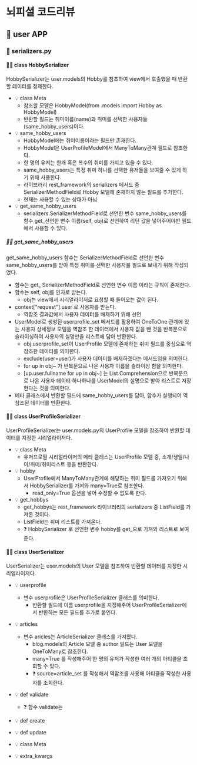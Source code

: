 # 뇌피셜 코드리뷰

## 🎯 user APP
### 💾 serializers.py
#### 👨‍💻 **class HobbySerializer**
HobbySerializer는 user.models의 Hobby를 참조하여 view에서 호출했을 때 반환할 데이터를 정제한다.

- 💡 class Meta
    - 참조할 모델은 HobbyModel(from .models import Hobby as HobbyModel)
    - 반환할 필드는 취미이름(name)과 취미를 선택한 사용자들(same_hobby_users)이다.
- 💡 same_hobby_users
    - HobbyModel에는 취미이름이라는 필드만 존재한다.
    - HobbyModel은 UserProfileModel에서 ManyToMany관계 필드로 참조한다.
    - 한 명의 유저는 한개 혹은 복수의 취미를 가지고 있을 수 있다.
    - same_hobby_users는 특정 취미 하나를 선택한 유저들을 보여줄 수 있게 하기 위해 사용한다.
    - 라이브러리 rest_framework의 serializers 메서드 중 SerializerMethodField로 Hobby 모델에 존재하지 않는 필드를 추가한다.
    - 현재는 사용할 수 있는 상태가 아님
- 💡 get_same_hobby_users
    - serializers.SerializerMethodField로 선언한 변수 same_hobby_users를 함수 get_선언한 변수 이름(self, obj)로 선언하여 리턴 값을 넣어주어야만 필드에서 사용할 수 있다.
    
##### 👨‍💻 get_same_hobby_users
get_same_hobby_users 함수는 SerializerMethodField로 선언한 변수 same_hobby_users를 받아 특정 취미를 선택한 사용자를 필드로 보내기 위해 작성되었다.

- 함수는 get_ SerializerMethodField로 선언한 변수 이름 이라는 규칙이 존재한다.
- 함수는 self, obj를 인자로 받는다.
    - obj는 view에서 시리얼라이저로 요청할 때 들어오는 값이 된다.
- context["request"].user 로 사용자를 받는다.
    - 역참조 결과값에서 사용자 데이터를 배제하기 위해 선언
- UserModel로 생성된 userprofile_set 메서드를 활용하여 OneToOne 관계에 있는 사용자 상세정보 모델을 역참조 한 데이터에서 사용자 값을 뺀 것을 반복문으로 슬라이싱하여 사용자의 실명만을 리스트에 담아 반환한다.
    - obj.userprofile_set이 UserProfile 모델에 존재하는 취미 필드를 중심으로 역참조한 데이터를 의미한다.
    - exclude(user=user)가 사용자 데이터를 배제하겠다는 메서드임을 의미한다.
    - for up in obj~ 가 반복문으로 나온 사용자 이름을 슬라이싱 함을 의미한다.
    - [up.user.fullname for up in obj~] 는 List Comprehension으로 반복문으로 나온 사용자 데이터 하나하나를 UserModel의 실명으로 받아 리스트로 저장한다는 것을 의미한다.
- 메타 클래스에서 반환할 필드에 same_hobby_users를 담아, 함수가 실행되어 역참조된 데이터를 반환한다.

#### 👨‍💻 **class UserProfileSerializer**
UserProfileSerializer는 user.models.py의 UserProfile 모델을 참조하여 반환할 데이터를 지정한 시리얼라이저다.

- 💡 class Meta
    - 유저프로필 시리얼라이저의 메타 클래스는 UserProfile 모델 중, 소개/생일/나이/취미/취미리스트 등을 반환한다.
- 💡 hobby
    - UserProfile에서 ManyToMany관계에 해당하는 취미 필드를 가져오기 위해서 HobbySerializer를 가져와 many=True로 참조한다.
        - read_only=True 옵션을 넣어 수정할 수 없도록 한다.
- 💡 get_hobbys
    - get_hobbys는 rest_framework 라이브러리의 serializers 중 ListField를 가져온 것이다.
    - ListField는 취미 리스트를 가져온다.
    - ❓ HobbySerializer 로 선언한 변수 hobby를 get_으로 가져와 리스트로 보여준다.

#### 👨‍💻 **class UserSerializer**
UserSerializer는 user.models의 User 모델을 참조하여 반환할 데이터를 지정한 시리얼라이저다.

- 💡 userprofile
    - 변수 userprofile은 UserProfileSerializer 클래스를 의미한다.
        - 반환할 필드에 이름 userprofile을 지정해주어 UserProfileSerializer에서 반환하는 모든 필드를 추가로 붙인다.
- 💡 articles
    - 변수 aricles는 ArticleSerializer 클래스를 가져왔다.
        - blog.models의 Article 모델 중 author 필드는 User 모델을 OneToMany로 참조한다.
        - many=True 를 작성해주어 한 명의 유저가 작성한 여러 개의 아티클을 조회할 수 있다.
        - ❓ source=article_set 를 작성해서 역참조를 사용해 아티클을 작성한 사용자를 조회한다.

- 💡 def validate
    - ❓ 함수 validate는 
- 💡 def create
- 💡 def update
- 💡 class Meta
- 💡 extra_kwargs